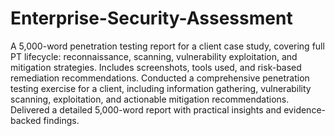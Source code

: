# Enterprise-Security-Assessment
A 5,000-word penetration testing report for a client case study, covering full PT lifecycle: reconnaissance, scanning, vulnerability exploitation, and mitigation strategies. Includes screenshots, tools used, and risk-based remediation recommendations.
Conducted a comprehensive penetration testing exercise for a client, including information gathering, vulnerability scanning, exploitation, and actionable mitigation recommendations. Delivered a detailed 5,000-word report with practical insights and evidence-backed findings.
